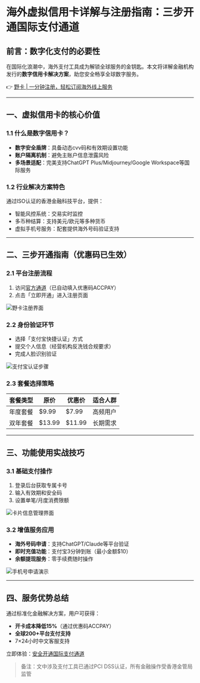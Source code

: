 # 海外虚拟信用卡详解与注册指南：三步开通国际支付通道

## 前言：数字化支付的必要性
在国际化浪潮中，海外支付工具成为解锁全球服务的金钥匙。本文将详解金融机构发行的**数字信用卡解决方案**，助您安全畅享全球数字服务。

👉 [野卡 | 一分钟注册，轻松订阅海外线上服务](https://bbtdd.com/yeka)

---

## 一、虚拟信用卡的核心价值
### 1.1 什么是数字信用卡？
- **数字安全盾牌**：具备动态cvv码和有效期设置功能
- **账户隔离机制**：避免主账户信息泄露风险
- **多场景适配**：完美支持ChatGPT Plus/Midjourney/Google Workspace等国际服务

### 1.2 行业解决方案特色
通过ISO认证的香港金融科技平台，提供：
- 智能风控系统：交易实时监控
- 多币种结算：支持美元/欧元等多种货币
- 虚拟手机号服务：配套提供海外号码验证支持

---

## 二、三步开通指南（优惠码已生效）

### 2.1 平台注册流程
1. 访问[官方通道](https://bbtdd.com/yeka)（已自动填入优惠码ACCPAY）
2. 点击「立即开通」进入注册页面

![野卡注册界面](https://bbtdd.com/wp-content/uploads/img/15686695215487.webp)

### 2.2 身份验证环节
- 选择「支付宝快捷认证」方式
- 提交个人信息（经营机构反洗钱合规要求）
- 完成人脸识别验证

![支付宝认证步骤](https://bbtdd.com/wp-content/uploads/img/98679751128524.webp)

### 2.3 套餐选择策略
| 套餐类型 | 原价 | 优惠价 | 适合人群 |
|---------|------|--------|----------|
| 年度套餐 | $9.99 | $7.99 | 高频用户 |
| 双年套餐 | $13.99 | $11.99 | 长期需求 |

---

## 三、功能使用实战技巧

### 3.1 基础支付操作
1. 登录后台获取专属卡号
2. 输入有效期和安全码 
3. 设置单笔/月度消费限额

![卡片信息管理界面](https://bbtdd.com/wp-content/uploads/img/47691023.webp)

### 3.2 增值服务应用
- **海外号码申请**：支持ChatGPT/Claude等平台验证
- **即时充值功能**：支付宝3分钟到账（最小金额$10）
- **余额提现服务**：零手续费随时操作

![手机号申请演示](https://bbtdd.com/wp-content/uploads/img/02116914305498.webp)

---

## 四、服务优势总结
通过标准化金融解决方案，用户可获得：
- **开卡成本降低15%**（通过优惠码ACCPAY）
- **全球200+平台支付支持**
- 7×24小时中文客服支持

立即体验：[安全开通国际支付通道](https://bbtdd.com/yeka)

> 备注：文中涉及支付工具已通过PCI DSS认证，所有金融操作受香港金管局监管